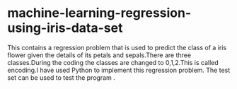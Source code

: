 # machine-learning-regression-using-iris-data-set
This contains a regression problem that is used to predict the class of a iris flower given the details of its petals and sepals.There are three classes.During the coding the classes are changed to 0,1,2.This is called encoding.I have used Python to implement this regression problem.
The test set can be used to test the program .
